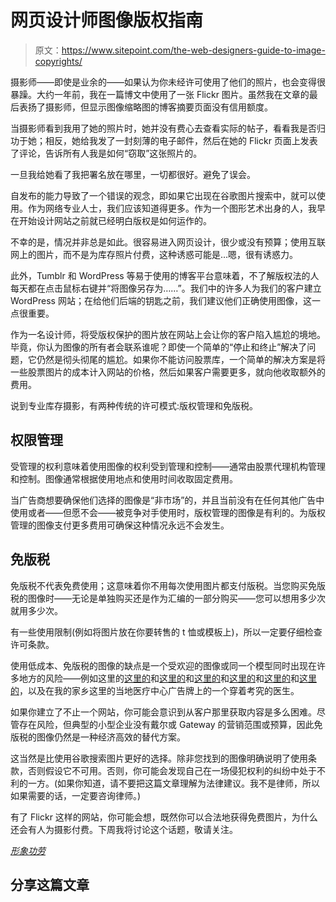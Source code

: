 # 网页设计师图像版权指南

> 原文：<https://www.sitepoint.com/the-web-designers-guide-to-image-copyrights/>

摄影师——即使是业余的——如果认为你未经许可使用了他们的照片，也会变得很暴躁。大约一年前，我在一篇博文中使用了一张 Flickr 图片。虽然我在文章的最后表扬了摄影师，但显示图像缩略图的博客摘要页面没有信用额度。

当摄影师看到我用了她的照片时，她并没有费心去查看实际的帖子，看看我是否归功于她；相反，她给我发了一封刻薄的电子邮件，然后在她的 Flickr 页面上发表了评论，告诉所有人我是如何“窃取”这张照片的。

一旦我给她看了我把署名放在哪里，一切都很好。避免了误会。

自发布的能力导致了一个错误的观念，即如果它出现在谷歌图片搜索中，就可以使用。作为网络专业人士，我们应该知道得更多。作为一个图形艺术出身的人，我早在开始设计网站之前就已经明白版权是如何运作的。

不幸的是，情况并非总是如此。很容易进入网页设计，很少或没有预算；使用互联网上的图片，而不是为库存照片付费，这种诱惑可能是…嗯，很有诱惑力。

此外，Tumblr 和 WordPress 等易于使用的博客平台意味着，不了解版权法的人每天都在点击鼠标右键并“将图像另存为……”。我们中的许多人为我们的客户建立 WordPress 网站；在给他们后端的钥匙之前，我们建议他们正确使用图像，这一点很重要。

作为一名设计师，将受版权保护的图片放在网站上会让你的客户陷入尴尬的境地。毕竟，你认为图像的所有者会联系谁呢？即使一个简单的“停止和终止”解决了问题，它仍然是彻头彻尾的尴尬。如果你不能访问股票库，一个简单的解决方案是将一些股票图片的成本计入网站的价格，然后如果客户需要更多，就向他收取额外的费用。

说到专业库存摄影，有两种传统的许可模式:版权管理和免版税。

## 权限管理

受管理的权利意味着使用图像的权利受到管理和控制——通常由股票代理机构管理和控制。图像通常根据使用地点和使用时间收取固定费用。

当广告商想要确保他们选择的图像是“非市场”的，并且当前没有在任何其他广告中使用或者——但愿不会——被竞争对手使用时，版权管理的图像是有利的。为版权管理的图像支付更多费用可确保这种情况永远不会发生。

## 免版税

免版税不代表免费使用；这意味着你不用每次使用图片都支付版税。当您购买免版税的图像时——无论是单独购买还是作为汇编的一部分购买——您可以想用多少次就用多少次。

有一些使用限制(例如将图片放在你要转售的 t 恤或模板上)，所以一定要仔细检查许可条款。

使用低成本、免版税的图像的缺点是一个受欢迎的图像或同一个模型同时出现在许多地方的风险——例如这里的[这里的](http://www.collectivedata.com/blog/the-changing-role-of-fleet-managers/)和[这里的](https://www.key.com/kpb/wealth-insights/investments-economic-commentary.jsp)和[这里的](http://www.xtracashllc.com/why.html)和[这里的](http://www.redsocialmedia.com/2011/05/la-dificil-tarea-de-vender-servicios-a-las-empresas-como-hacerlo-mas-facil/)和[这里的](http://nekrize.lv/uznemumu-ipasnieki-noveco/)和[这里的](http://blogs.webmd.com/cosmetic-surgery/2010/06/more-men-opting-for-cosmetic-procedures.html)，以及在我的家乡这里的当地医疗中心广告牌上的一个穿着考究的医生。

如果你建立了不止一个网站，你可能会意识到从客户那里获取内容是多么困难。尽管存在风险，但典型的小型企业没有戴尔或 Gateway 的营销范围或预算，因此免版税的图像仍然是一种经济高效的替代方案。

这当然是比使用谷歌搜索图片更好的选择。除非您找到的图像明确说明了使用条款，否则假设它不可用。否则，你可能会发现自己在一场侵犯权利的纠纷中处于不利的一方。(如果你知道，请不要把这篇文章理解为法律建议。我不是律师，所以如果需要的话，一定要咨询律师。)

有了 Flickr 这样的网站，你可能会想，既然你可以合法地获得免费图片，为什么还会有人为摄影付费。下周我将讨论这个话题，敬请关注。

*[形象功劳](http://www.flickr.com/photos/mikeblogs/)*

## 分享这篇文章